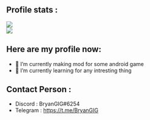 ## Profile stats :
![](https://github-readme-stats.vercel.app/api?username=MrPictYT-art&count_private=true&show_icons=true&theme=radical)<br/>
![](https://github-readme-stats.vercel.app/api/top-langs/?username=MrPictYT-art&layout=compact&show_icons=true&theme=radical)<br/>

## Here are my profile now:

- 🔭 I’m currently making mod for some android game
- 🌱 I’m currently learning for any intresting thing

## Contact Person :

- Discord : BryanGIG#6254
- Telegram : https://t.me/BryanGIG
